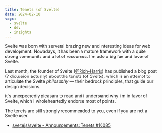 ```yaml
---
title: Tenets (of Svelte)
date: 2024-02-10
tags:
  - svelte
  - dev
  - insights
---
```


Svelte was born with serveral brazing new and interesting ideas for web
development. Nowadays, it has been a mature framework with a quite strong
community and a lot of resources. I'm aslo a big fan and lover of Svelte.

Last month, the founder of Svelte
([@Rich-Harris](https://github.com/Rich-Harris)) has published a blog post (?
dicussion actually) about the tenets (of Svelte), which is an attempt to
articulate the Svelte _philosophy_ — their bedrock principles, that guide our
design decisions.

It's unexpectedly pleasant to read and I understand why I'm in favor of Svelte,
which I wholeheartedly endorse most of points.

The tenets are still strongly recommended to you, even if you are not a Svelte
user.

- [sveltejs/svelte - Announcements: Tenets #10085](https://github.com/sveltejs/svelte/discussions/10085)

